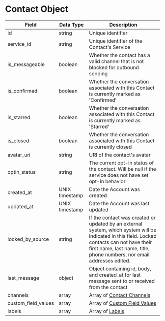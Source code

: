 # Contact Object

Field | Data Type | Description
--- | --- | ---
id | string | Unique identifier
service_id | string | Unique identifier of the Contact's Service 
is_messageable | boolean | Whether the contact has a valid channel that is not blocked for outbound sending
is_confirmed | boolean | Whether the conversation associated with this Contact is currently marked as 'Confirmed'
is_starred | boolean | Whether the conversation associated with this Contact is currently marked as 'Starred'
is_closed | boolean | Whether the conversation associated with this Contact is currently closed
avatar_uri | string | URI of the contact's avatar
optin_status | string | The current opt-in status of the contact.  Will be null if the service does not have set opt-in behavior
created_at | UNIX timestamp | Date the Account was created
updated_at | UNIX timestamp | Date the Account was last updated
locked_by_source | string | If the contact was created or updated by an external system, which system will be indicated in this field. Locked contacts can not have their first name, last name, title, phone numbers, nor email addresses edited.
last_message | object | Object containing id, body, and created_at for last message sent to or received from the contact
channels | array | Array of [Contact Channels]
custom_field_values | array | Array of [Custom Field Values]
labels | array | Array of [Labels]



[Contact Channels]: /contact_channels//README.md
[Custom Field Values]: /custom_field_values/README.md
[Labels]: /labels/README.md
